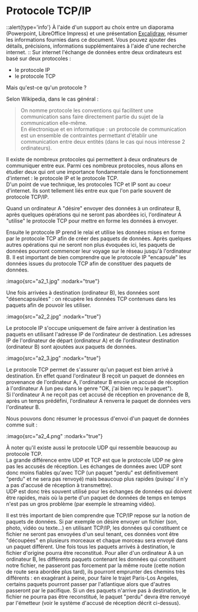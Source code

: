# Protocole TCP/IP

::alert{type='info'}
À l'aide d'un support au choix entre un diaporama (Powerpoint, LibreOffice Impress) et une présentation [Excalidraw](https://excalidraw.com), résumer les informations fournies dans ce document. Vous pouvez ajouter des détails, précisions, informations supplémentaires à l'aide d'une recherche internet.
::
Sur internet l'échange de données entre deux ordinateurs est basé sur deux protocoles :

- le protocole IP
- le protocole TCP

Mais qu'est-ce qu'un protocole ?

Selon Wikipedia, dans le cas général :

> On nomme protocole les conventions qui facilitent une communication sans faire directement partie du sujet de la communication elle-même.  
> En électronique et en informatique : un protocole de communication est un ensemble de contraintes permettant d'établir une communication entre deux entités (dans le cas qui nous intéresse 2 ordinateurs).

Il existe de nombreux protocoles qui permettent à deux ordinateurs de communiquer entre eux. Parmi ces nombreux protocoles, nous allons en étudier deux qui ont une importance fondamentale dans le fonctionnement d'internet : le protocole IP et le protocole TCP.  
D'un point de vue technique, les protocoles TCP et IP sont au coeur d'internet. Ils sont tellement liés entre eux que l'on parle souvent de protocole TCP/IP.

Quand un ordinateur A "désire" envoyer des données à un ordinateur B, après quelques opérations qui ne seront pas abordées ici, l'ordinateur A "utilise" le protocole TCP pour mettre en forme les données à envoyer.

Ensuite le protocole IP prend le relai et utilise les données mises en forme par le protocole TCP afin de créer des paquets de données. Après quelques autres opérations qui ne seront non plus évoquées ici, les paquets de données pourront commencer leur voyage sur le réseau jusqu'à l'ordinateur B. Il est important de bien comprendre que le protocole IP "encapsule" les données issues du protocole TCP afin de constituer des paquets de données.

:imago{src="a2_1.jpg" :nodark="true"}

Une fois arrivées à destination (ordinateur B), les données sont "désencapsulées" : on récupère les données TCP contenues dans les paquets afin de pouvoir les utiliser.

:imago{src="a2_2.jpg" :nodark="true"}

Le protocole IP s'occupe uniquement de faire arriver à destination les paquets en utilisant l'adresse IP de l'ordinateur de destination. Les adresses IP de l'ordinateur de départ (ordinateur A) et de l'ordinateur destination (ordinateur B) sont ajoutées aux paquets de données.

:imago{src="a2_3.jpg" :nodark="true"}

Le protocole TCP permet de s'assurer qu'un paquet est bien arrivé à destination. En effet quand l'ordinateur B reçoit un paquet de données en provenance de l'ordinateur A, l'ordinateur B envoie un accusé de réception à l'ordinateur A (un peu dans le genre "OK, j'ai bien reçu le paquet").  
Si l'ordinateur A ne reçoit pas cet accusé de réception en provenance de B, après un temps prédéfini, l'ordinateur A renverra le paquet de données vers l'ordinateur B.

Nous pouvons donc résumer le processus d'envoi d'un paquet de données comme suit :

:imago{src="a2_4.png" :nodark="true"}

À noter qu'il existe aussi le protocole UDP qui ressemble beaucoup au protocole TCP.  
La grande différence entre UDP et TCP est que le protocole UDP ne gère pas les accusés de réception. Les échanges de données avec UDP sont donc moins fiables qu'avec TCP (un paquet "perdu" est définitivement "perdu" et ne sera pas renvoyé) mais beaucoup plus rapides (puisqu' il n'y a pas d'accusé de réception à transmettre).  
UDP est donc très souvent utilisé pour les échanges de données qui doivent être rapides, mais où la perte d'un paquet de données de temps en temps n'est pas un gros problème (par exemple le streaming vidéo).

Il est très important de bien comprendre que TCP/IP repose sur la notion de paquets de données. Si par exemple on désire envoyer un fichier (son, photo, vidéo ou texte...) en utilisant TCP/IP, les données qui constituent ce fichier ne seront pas envoyées d'un seul tenant, ces données vont être "découpées" en plusieurs morceaux et chaque morceau sera envoyé dans un paquet différent. Une fois tous les paquets arrivés à destination, le fichier d'origine pourra être reconstitué. Pour aller d'un ordinateur A à un ordinateur B, les différents paquets contenant les données qui constituent notre fichier, ne passeront pas forcement par la même route (cette notion de route sera abordée plus tard), ils pourront emprunter des chemins très différents : en exagérant à peine, pour faire le trajet Paris-Los Angeles, certains paquets pourront passer par l'atlantique alors que d'autres passeront par le pacifique. Si un des paquets n'arrive pas à destination, le fichier ne pourra pas être reconstitué, le paquet "perdu" devra être renvoyé par l'émetteur (voir le système d'accusé de réception décrit ci-dessus).